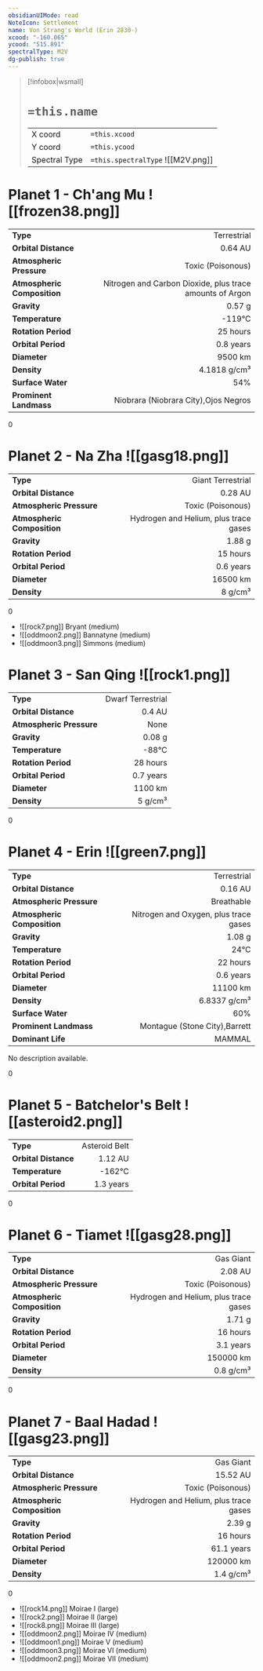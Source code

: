 ```yaml
---
obsidianUIMode: read
NoteIcon: Settlement
name: Von Strang's World (Erin 2830-)
xcood: "-160.065"
ycood: "515.891"
spectralType: M2V
dg-publish: true
---
```

> [!infobox|wsmall]
> # `=this.name`
> | | |
> | - | - |
> | X coord | `=this.xcood` |
> | Y coord| `=this.ycood` |
> | Spectral Type | `=this.spectralType` ![[M2V.png]] |

# Planet 1 - Ch'ang Mu ![[frozen38.png]]
|                             |                           |
| --------------------------- | -------------------------:|
| **Type**                    |             Terrestrial |
| **Orbital Distance**        |   0.64 AU |
| **Atmospheric Pressure**    |       Toxic (Poisonous) |
| **Atmospheric Composition** |      Nitrogen and Carbon Dioxide, plus trace amounts of Argon |
| **Gravity**                 |        0.57 g |
| **Temperature**             |    -119°C |
| **Rotation Period**         |  25 hours |
| **Orbital Period** | 0.8 years |
| **Diameter**                |      9500 km | 
| **Density**                 |    4.1818 g/cm³ |
| **Surface Water**           |           54% | 
| **Prominent Landmass**      |         Niobrara (Niobrara City),Ojos Negros | 



0



# Planet 2 - Na Zha ![[gasg18.png]]
|                             |                           |
| --------------------------- | -------------------------:|
| **Type**                    |             Giant Terrestrial |
| **Orbital Distance**        |   0.28 AU |
| **Atmospheric Pressure**    |       Toxic (Poisonous) |
| **Atmospheric Composition** |      Hydrogen and Helium, plus trace gases |
| **Gravity**                 |        1.88 g |
| **Rotation Period**         |  15 hours |
| **Orbital Period** | 0.6 years |
| **Diameter**                |      16500 km | 
| **Density**                 |    8 g/cm³ |



0

- ![[rock7.png]] Bryant (medium)
- ![[oddmoon2.png]] Bannatyne (medium)
- ![[oddmoon3.png]] Simmons (medium)


# Planet 3 - San Qing ![[rock1.png]]
|                             |                           |
| --------------------------- | -------------------------:|
| **Type**                    |             Dwarf Terrestrial |
| **Orbital Distance**        |   0.4 AU |
| **Atmospheric Pressure**    |       None |
| **Gravity**                 |        0.08 g |
| **Temperature**             |    -88°C |
| **Rotation Period**         |  28 hours |
| **Orbital Period** | 0.7 years |
| **Diameter**                |      1100 km | 
| **Density**                 |    5 g/cm³ |



0



# Planet 4 - Erin ![[green7.png]]
|                             |                           |
| --------------------------- | -------------------------:|
| **Type**                    |             Terrestrial |
| **Orbital Distance**        |   0.16 AU |
| **Atmospheric Pressure**    |       Breathable |
| **Atmospheric Composition** |      Nitrogen and Oxygen, plus trace gases |
| **Gravity**                 |        1.08 g |
| **Temperature**             |    24°C |
| **Rotation Period**         |  22 hours |
| **Orbital Period** | 0.6 years |
| **Diameter**                |      11100 km | 
| **Density**                 |    6.8337 g/cm³ |
| **Surface Water**           |           60% | 
| **Prominent Landmass**      |         Montague (Stone City),Barrett | 
| **Dominant Life**           |         MAMMAL |

No description available.

0



# Planet 5 - Batchelor's Belt ![[asteroid2.png]]
|                             |                           |
| --------------------------- | -------------------------:|
| **Type**                    |             Asteroid Belt |
| **Orbital Distance**        |   1.12 AU |
| **Temperature**             |    -162°C |
| **Orbital Period** | 1.3 years |



0



# Planet 6 - Tiamet ![[gasg28.png]]
|                             |                           |
| --------------------------- | -------------------------:|
| **Type**                    |             Gas Giant |
| **Orbital Distance**        |   2.08 AU |
| **Atmospheric Pressure**    |       Toxic (Poisonous) |
| **Atmospheric Composition** |      Hydrogen and Helium, plus trace gases |
| **Gravity**                 |        1.71 g |
| **Rotation Period**         |  16 hours |
| **Orbital Period** | 3.1 years |
| **Diameter**                |      150000 km | 
| **Density**                 |    0.8 g/cm³ |



0



# Planet 7 - Baal Hadad ![[gasg23.png]]
|                             |                           |
| --------------------------- | -------------------------:|
| **Type**                    |             Gas Giant |
| **Orbital Distance**        |   15.52 AU |
| **Atmospheric Pressure**    |       Toxic (Poisonous) |
| **Atmospheric Composition** |      Hydrogen and Helium, plus trace gases |
| **Gravity**                 |        2.39 g |
| **Rotation Period**         |  16 hours |
| **Orbital Period** | 61.1 years |
| **Diameter**                |      120000 km | 
| **Density**                 |    1.4 g/cm³ |



0

- ![[rock14.png]] Moirae I (large)
- ![[rock2.png]] Moirae II (large)
- ![[rock8.png]] Moirae III (large)
- ![[oddmoon2.png]] Moirae IV (medium)
- ![[oddmoon1.png]] Moirae V (medium)
- ![[oddmoon3.png]] Moirae VI (medium)
- ![[oddmoon2.png]] Moirae VII (medium)


